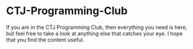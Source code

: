 CTJ-Programming-Club
====================
If you are in the CTJ Programming Club, then everything you need is here, but feel free to take a look at anything else that catches your eye. I hope that you find the content useful.
